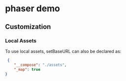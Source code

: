 # phaser demo

## Customization
### Local Assets
To use local assets, setBaseURL can also be declared as:
```json
 {
    "__compose": "./assets",
    "_map": true
}
```